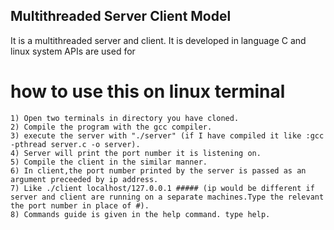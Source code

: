 ## Multithreaded Server Client Model
It is a multithreaded server and client. It is developed in language C and linux system APIs are used for 


# how to use this on linux terminal 
```
1) Open two terminals in directory you have cloned.
2) Compile the program with the gcc compiler.
3) execute the server with "./server" (if I have compiled it like :gcc -pthread server.c -o server).
4) Server will print the port number it is listening on.
5) Compile the client in the similar manner.
6) In client,the port number printed by the server is passed as an argument preceeded by ip address.
7) Like ./client localhost/127.0.0.1 ##### (ip would be different if server and client are running on a separate machines.Type the relevant the port number in place of #).
8) Commands guide is given in the help command. type help.
```
